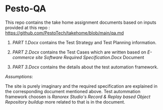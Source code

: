# Pesto-QA
This repo contains the take home assignment documents based on inputs provided at this repo : https://github.com/PestoTech/takehome/blob/main/qa.md
  
1) *PART 1.Docx* contains the Test Strategy and Test Planning information.
  
2) *PART 2.Docx* contains the Test Cases which are written based on *E-commerce site Software Required Specification.Docx* Document
  
3) *PART 3.Docx* contains the details about the test automation framework.

*Assumptions*:

The site is purely imaginary and the required specification are explained in the corresponding document mentioned above.
Test autommation framework choosen is *Ranorex Studio's Record & Replay based Object Repository buildup* more related to that is in the document.
